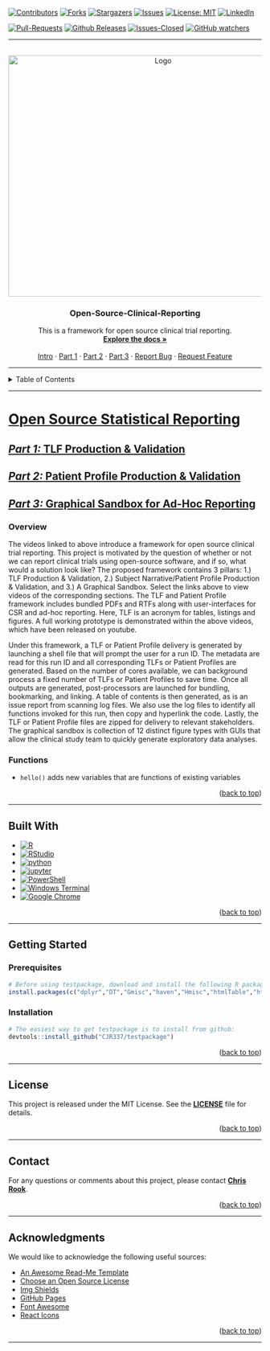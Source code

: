 <!-- SHIELDS FROM https://naereen.github.io/badges/ -->

<a id="readme-top"></a>

[![Contributors][contributors-shield]][contributors-url]
[![Forks][forks-shield]][forks-url]
[![Stargazers][stars-shield]][stars-url]
[![Issues][issues-shield]][issues-url]
[![License: MIT][license-shield]][license-url]
[![LinkedIn][linkedin-shield]][linkedin-url]

[![Pull-Requests][pull-requests-shield]][pull-requests-url]
[![Github Releases][downloads-shield]][downloads-url]
[![Issues-Closed][closed-shield]][closed-url]
[![GitHub watchers][watchers-shield]][watchers-url]

<hr />

<!-- PROJECT LOGO -->
<br />
<div align="center">
  <a href="https://github.com/CJR337/testpackage/">
    <img src="man/figures/logo2.png" alt="Logo" width="600" height="480">
  </a>

  <h3 align="center">Open-Source-Clinical-Reporting</h3>

  <p align="center">
    This is a framework for open source clinical trial reporting.
    <br />
    <a href="https://github.com/CJR337/testpackage/tree/master/docs"><strong>Explore the docs »</strong></a>
    <br />
    <br />
    <a href="https://youtu.be/aW86KAi5CX0">Intro</a>
    &middot;
    <a href="https://youtu.be/Fv7I7ThrhzU">Part 1</a>
    &middot;
    <a href="https://youtu.be/LMn1udcHiE4">Part 2</a>
    &middot;
    <a href="https://youtu.be/dJcI3-VXEas">Part 3</a>
    &middot;
    <a href="https://github.com/CJR337/testpackage/issues/new?labels=bug&template=bug-report---.md">Report Bug</a>
    &middot;
    <a href="https://github.com/CJR337/testpackage/issues/new?labels=enhancement&template=feature-request---.md">Request Feature</a>
  </p>
</div>

<hr />

<!-- TABLE OF CONTENTS -->
<details>
  <summary>Table of Contents</summary>
  <ol>
    <li>
      <a href="#a-framework-for-open-source-reporting">About The Project</a>
      <ul>
        <li><a href="#built-with">Built With</a></li>
      </ul>
    </li>
    <li>
      <a href="#getting-started">Getting Started</a>
      <ul>
        <li><a href="#prerequisites">Prerequisites</a></li>
        <li><a href="#installation">Installation</a></li>
      </ul>
    </li>
    <li><a href="#license">License</a></li>
    <li><a href="#contact">Contact</a></li>
    <li><a href="#acknowledgments">Acknowledgments</a></li>
  </ol>
</details>

<hr />

# [Open Source Statistical Reporting](https://youtu.be/aW86KAi5CX0)
## [*Part 1:* TLF Production & Validation](https://youtu.be/Fv7I7ThrhzU)
## [*Part 2:* Patient Profile Production & Validation](https://youtu.be/LMn1udcHiE4)
## [*Part 3:* Graphical Sandbox for Ad-Hoc Reporting](https://youtu.be/dJcI3-VXEas)

### Overview
The videos linked to above introduce a framework for open source clinical trial reporting.  This project is motivated by the question of whether or not we can report clinical trials using open-source software, and if so, what would a solution look like?  The proposed framework contains 3 pillars:  1.) TLF Production & Validation, 2.) Subject Narrative/Patient Profile Production & Validation, and 3.) A Graphical Sandbox.  Select the links above to view videos of the corresponding sections.  The TLF and Patient Profile framework includes bundled PDFs and RTFs along with user-interfaces for CSR and ad-hoc reporting.  Here, TLF is an acronym for tables, listings and figures.  A full working prototype is demonstrated within the above videos, which have been released on youtube.

Under this framework, a TLF or Patient Profile delivery is generated by launching a shell file that will prompt the user for a run ID.  The metadata are read for this run ID and all corresponding TLFs or Patient Profiles are generated.  Based on the number of cores available, we can background process a fixed number of TLFs or Patient Profiles to save time.  Once all outputs are generated, post-processors are launched for bundling, bookmarking, and linking.  A table of contents is then generated, as is an issue report from scanning log files.  We also use the log files to identify all functions invoked for this run, then copy and hyperlink the code.  Lastly, the TLF or Patient Profile files are zipped for delivery to relevant stakeholders.  The graphical sandbox is collection of 12 distinct figure types with GUIs that allow the clinical study team to quickly generate exploratory data analyses.

### Functions

- `hello()` adds new variables that are functions of existing variables

<p align="right">(<a href="#readme-top">back to top</a>)</p>

<hr />

## Built With

* [![R](https://img.shields.io/badge/-script-276DC3.svg?style=flat&logo=R)](https://cran.r-project.org) 
* [![RStudio](https://img.shields.io/badge/RStudio-project-75AADB.svg?style=flat&logo=RStudio)](https://www.rstudio.com) 
* [![python](https://img.shields.io/badge/Python-3.9-3776AB.svg?style=flat&logo=python&logoColor=white)](https://www.python.org)
* [![jupyter](https://img.shields.io/badge/Jupyter-Lab-F37626.svg?style=flat&logo=Jupyter)](https://jupyterlab.readthedocs.io/en/stable) 
* [![PowerShell](https://img.shields.io/badge/PowerShell-%235391FE.svg?style=flat&logo=powershell&logoColor=white)](https://learn.microsoft.com/en-us/powershell/)
* [![Windows Terminal](https://img.shields.io/badge/Windows%20Terminal-%234D4D4D.svg?style=flat&logo=windows-terminal&logoColor=white)](https://learn.microsoft.com/en-us/windows-server/administration/windows-commands/windows-commands)
* [![Google Chrome](https://img.shields.io/badge/Google%20Chrome-4285F4?style=flat&logo=GoogleChrome&logoColor=white)](https://www.google.com/chrome/)

<p align="right">(<a href="#readme-top">back to top</a>)</p>

<hr />

## Getting Started

### Prerequisites

``` r
# Before using testpackage, download and install the following R packages:
install.packages(c("dplyr","DT","Gmisc","haven","Hmisc","htmlTable","htmlwidgets","lubridate","openxlsx","r2rtf","readxl","reporter","SASxport","shiny","shinycssloaders","shinyjs","stringr","survminer","tidyr","writexl")) 
```

### Installation

``` r
# The easiest way to get testpackage is to install from github:
devtools::install_github("CJR337/testpackage")
```
<p align="right">(<a href="#readme-top">back to top</a>)</p>

<hr />

## License

This project is released under the MIT License. See the **[LICENSE](docs/LICENSE-text.md)** file for details.

<p align="right">(<a href="#readme-top">back to top</a>)</p>

<hr />

## Contact

For any questions or comments about this project, please contact **[Chris Rook](mailto:cr883296@gmail.com?subject=[GitHub]%20Source%20Chris%20Rook)**.

<p align="right">(<a href="#readme-top">back to top</a>)</p>

<hr />

## Acknowledgments

We would like to acknowledge the following useful sources:

* [An Awesome Read-Me Template](https://github.com/othneildrew/Best-README-Template)
* [Choose an Open Source License](https://choosealicense.com)
* [Img Shields](https://shields.io)
* [GitHub Pages](https://pages.github.com)
* [Font Awesome](https://fontawesome.com)
* [React Icons](https://react-icons.github.io/react-icons/search)

<p align="right">(<a href="#readme-top">back to top</a>)</p>

<hr />

<!-- MARKDOWN LINKS & IMAGES -->
<!-- https://www.markdownguide.org/basic-syntax/#reference-style-links -->
[issues-shield]: https://img.shields.io/github/issues/CJR337/testpackage.svg?style=for-the-badge
[issues-url]: https://github.com/CJR337/testpackage/issues
[license-shield]: https://img.shields.io/badge/License-MIT-yellow.svg?style=for-the-badge
[license-url]: https://opensource.org/licenses/MIT
[linkedin-shield]: https://img.shields.io/badge/-LinkedIn-black.svg?style=for-the-badge&logo=linkedin&colorB=555
[linkedin-url]: https://linkedin.com/in/christopher-rook-princeton/
[contributors-shield]: https://img.shields.io/github/contributors/CJR337/testpackage.svg?style=for-the-badge
[contributors-url]: https://github.com/CJR337/testpackage/graphs/contributors
[forks-shield]: https://img.shields.io/github/forks/CJR337/testpackage.svg?style=for-the-badge
[forks-url]: https://github.com/CJR337/testpackage/network/members
[pull-requests-shield]: https://img.shields.io/github/issues-pr/CJR337/testpackage.svg?style=for-the-badge
[pull-requests-url]: https://GitHub.com/CJR337/testpackage/pull/
[stars-shield]: https://img.shields.io/github/stars/CJR337/testpackage.svg?style=for-the-badge
[stars-url]: https://github.com/CJR337/testpackage/stargazers
[downloads-shield]: https://img.shields.io/github/downloads/CJR337/testpackage/total.svg?style=for-the-badge
[downloads-url]: https://github.com/CJR337/testpackage/releases/
[closed-shield]: https://img.shields.io/github/issues-closed/CJR337/testpackage.svg?style=for-the-badge
[closed-url]: https://GitHub.com/CJR337/testpackage/issues?q=is%3Aissue+is%3Aclosed
[watchers-shield]: https://img.shields.io/github/watchers/CJR337/testpackage.svg?style=for-the-badge
[watchers-url]: https://GitHub.com/CJR337/testpackage/watchers/
